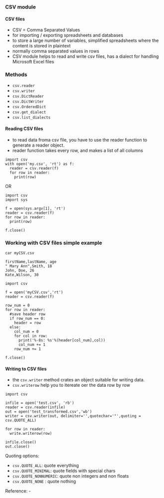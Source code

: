 ### CSV module

#### CSV files

- CSV = Comma Separated Values
- for importing / exporting spreadsheets and databases
- to store a large number of variables, simplified spreadsheets where the content is stored in plaintext
- normally comma separated values in rows
- CSV module helps to read and write csv files, has a dialect for handling Microsoft Excel files

### Methods

- ```csv.reader```
- ```csv.writer```
- ```csv.DictReader```
- ```csv.DictWriter```
- ```csv.OrderedDict```
- ```csv.get_dialect```
- ```csv.list_dialects```

#### Reading CSV files

- to read data froma csv file, you have to use the reader function to generate a reader object.
- reader function takes every row, and makes a list of all columns

```
import csv
with open('my.csv', 'rt') as f:
  reader = csv.reader(f)
  for row in reader:
    print(row)
```
OR

```
import csv
import sys

f = open(sys.argv[1], 'rt')
reader = csv.reader(f)
for row in reader:
  print(row)

f.close()
```

### Working with CSV files simple example

```
car myCSV.csv
```

```
firstName,lastName, age
" Mary Ann",Smith, 18
John, Doe, 26
Kate,Wilson, 30
```

```
import csv

f = open('myCSV.csv','rt')
reader = csv.reader(f)

row_num = 0
for row in reader:
  #save header row
  if row_num == 0:
    header = row
  else:
    col_num = 0
    for col in row:
      print('%-8s: %s'%(header[col_num],col))
      col_num += 1
    row_num += 1

f.close()
```
#### Writing to CSV files

- the ```csv.writer``` method  crates an object suitable for writing data.
- ```csv.writerow``` help you to itereate oer the data row by row

```
import csv

infile = open('test.csv', 'rb')
reader = csv.reader(infile)
out = open('test_transformed.csv','wb')
writer = csv.writer(out, delimiter='',quotechar='"',quoting = csv.QUOTE_ALL)

for row in reader:
  write.writerow(row)

infile.close()
out.close()
```

Quoting options:
- ```csv.QUOTE_ALL```: quote everything
- ```csv.QUOTE_MINIMAL```: quote fields with special chars
- ```csv.QUOTE_NONNUMERIC```: quote non integers and non floats
- ```csv.QUOTE_NONE``` : quote nothing

Reference:
-[](http://www.pythonforbeginners.com/systems-programming/using-the-csv-module-in-python/)
